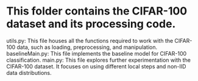 # This folder contains the CIFAR-100 dataset and its processing code.

utils.py: This file houses all the functions required to work with the CIFAR-100 data, such as loading, preprocessing, and manipulation.
baselineMain.py: This file implements the baseline model for CIFAR-100 classification.
main.py: This file explores further experimentation with the CIFAR-100 dataset. It focuses on using different local steps and non-IID data distributions.
